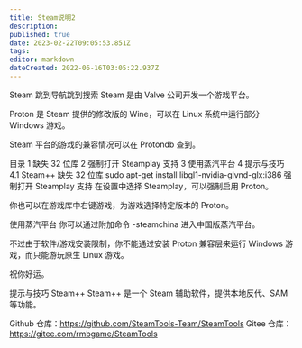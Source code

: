 ```yaml
---
title: Steam说明2
description: 
published: true
date: 2023-02-22T09:05:53.851Z
tags: 
editor: markdown
dateCreated: 2022-06-16T03:05:22.937Z
---
```


Steam
跳到导航跳到搜索
Steam 是由 Valve 公司开发一个游戏平台。

Proton 是 Steam 提供的修改版的 Wine，可以在 Linux 系统中运行部分 Windows 游戏。

Steam 平台的游戏的兼容情况可以在 Protondb 查到。


目录
1	缺失 32 位库
2	强制打开 Steamplay 支持
3	使用蒸汽平台
4	提示与技巧
4.1	Steam++
缺失 32 位库
sudo apt-get install libgl1-nvidia-glvnd-glx:i386
强制打开 Steamplay 支持
在设置中选择 Steamplay，可以强制启用 Proton。

你也可以在游戏库中右键游戏，为游戏选择特定版本的 Proton。

使用蒸汽平台
你可以通过附加命令 -steamchina 进入中国版蒸汽平台。

不过由于软件/游戏安装限制，你不能通过安装 Proton 兼容层来运行 Windows 游戏，而只能游玩原生 Linux 游戏。

祝你好运。

提示与技巧
Steam++
Steam++ 是一个 Steam 辅助软件，提供本地反代、SAM 等功能。

Github 仓库：https://github.com/SteamTools-Team/SteamTools
Gitee 仓库：https://gitee.com/rmbgame/SteamTools
